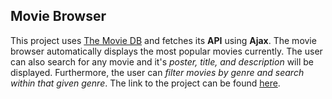 ## Movie Browser

This project uses [The Movie DB](https://www.themoviedb.org/?language=en) and fetches its **API** using **Ajax**. The movie browser automatically displays the most popular movies currently. The user can also search for any movie and it's *poster, title, and description* will be displayed. Furthermore, the user can *filter movies by genre and search within that given genre*. The link to the project can be found [here](https://namanzam.github.io/Movie-Browser/).